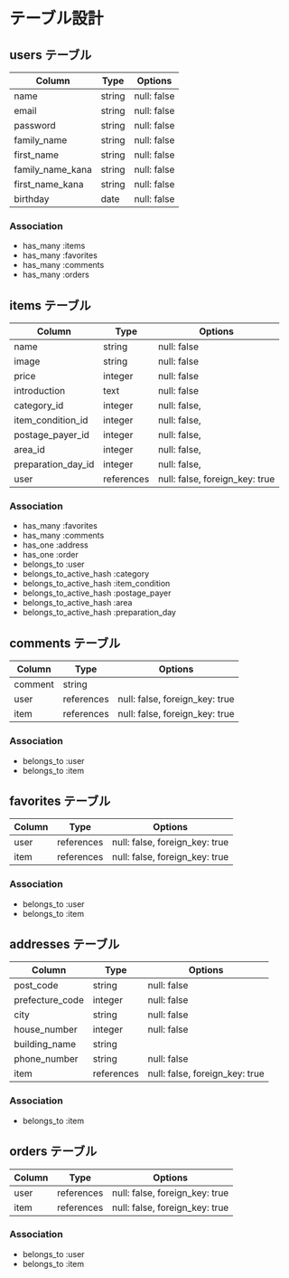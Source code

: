 # テーブル設計

## users テーブル

| Column           | Type       | Options                        |
| ---------------- | ---------- | ------------------------------ |
| name             | string     | null: false                    |
| email            | string     | null: false                    |
| password         | string     | null: false                    |
| family_name      | string     | null: false                    |
| first_name       | string     | null: false                    |
| family_name_kana | string     | null: false                    |
| first_name_kana  | string     | null: false                    |
| birthday         | date       | null: false                    |

### Association

- has_many :items
- has_many :favorites
- has_many :comments
- has_many :orders

## items テーブル

| Column                 | Type       | Options                        |
| ---------------------- | ---------- | ------------------------------ |
| name                   | string     | null: false                    |
| image                  | string     | null: false                    |
| price                  | integer    | null: false                    |
| introduction           | text       | null: false                    |
| category_id            | integer    | null: false,                   |
| item_condition_id      | integer    | null: false,                   |
| postage_payer_id       | integer    | null: false,                   |
| area_id                | integer    | null: false,                   |
| preparation_day_id     | integer    | null: false,                   |
| user                   | references | null: false, foreign_key: true |

### Association

- has_many               :favorites
- has_many               :comments
- has_one                :address
- has_one                :order
- belongs_to             :user
- belongs_to_active_hash :category
- belongs_to_active_hash :item_condition
- belongs_to_active_hash :postage_payer
- belongs_to_active_hash :area
- belongs_to_active_hash :preparation_day

## comments テーブル

| Column  | Type       | Options                        |
| ------- | ---------- | ------------------------------ |
| comment | string     |                                |
| user    | references | null: false, foreign_key: true |
| item    | references | null: false, foreign_key: true |

### Association

- belongs_to :user
- belongs_to :item

## favorites テーブル

| Column  | Type       | Options                        |
| ------- | ---------- | ------------------------------ |
| user    | references | null: false, foreign_key: true |
| item    | references | null: false, foreign_key: true |

### Association

- belongs_to :user
- belongs_to :item

## addresses テーブル

| Column          | Type       | Options                        |
| --------------- | ---------- | ------------------------------ |
| post_code       | string     | null: false                    |
| prefecture_code | integer    | null: false                    |
| city            | string     | null: false                    |
| house_number    | integer    | null: false                    |
| building_name   | string     |                                |
| phone_number    | string     | null: false                    |
| item            | references | null: false, foreign_key: true | 

### Association

- belongs_to :item

## orders テーブル

| Column  | Type       | Options                        |
| ------- | ---------- | ------------------------------ |
| user    | references | null: false, foreign_key: true |
| item    | references | null: false, foreign_key: true |

### Association

- belongs_to :user
- belongs_to :item
